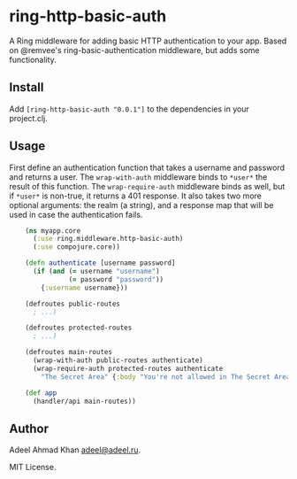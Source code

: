 # ring-http-basic-auth

A Ring middleware for adding basic HTTP authentication to your app.  Based on
@remvee's ring-basic-authentication middleware, but adds some functionality.

## Install

Add `[ring-http-basic-auth "0.0.1"]` to the dependencies in your project.clj.

## Usage

First define an authentication function that takes a username and password and
returns a user.  The `wrap-with-auth` middleware binds to `*user*` the result
of this function.  The `wrap-require-auth` middleware binds as well, but if
`*user*` is non-true, it returns a 401 response.  It also takes two more
optional arguments: the realm (a string), and a response map that will be used
in case the authentication fails.
```clojure
    (ns myapp.core
      (:use ring.middleware.http-basic-auth)
      (:use compojure.core))

    (defn authenticate [username password]
      (if (and (= username "username")
               (= password "password"))
        {:username username}))

    (defroutes public-routes
      ; ...)

    (defroutes protected-routes
      ; ...)

    (defroutes main-routes
      (wrap-with-auth public-routes authenticate)
      (wrap-require-auth protected-routes authenticate
        "The Secret Area" {:body "You're not allowed in The Secret Area!"}))

    (def app
      (handler/api main-routes))
```
## Author

Adeel Ahmad Khan <adeel@adeel.ru>.

MIT License.
